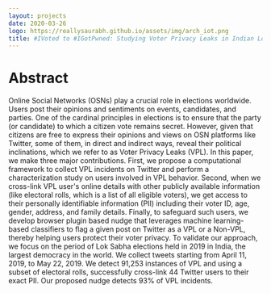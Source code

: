 ```yaml
---
layout: projects
date: 2020-03-26
logo: https://reallysaurabh.github.io/assets/img/arch_iot.png
title: #IVoted to #IGotPwned: Studying Voter Privacy Leaks in Indian Lok Sabha Elections on Twitter
---
```


# Abstract
  Online Social Networks (OSNs) play a crucial role in elections worldwide. Users post their opinions and sentiments on events, candidates, and parties. One of the cardinal principles in elections is to ensure that the party (or candidate) to which a citizen vote remains secret. However, given that citizens are free to express their opinions and views on OSN platforms like Twitter, some of them, in direct and indirect ways, reveal their political inclinations, which we refer to as Voter Privacy Leaks (VPL). In this paper, we make three major contributions. First, we propose a computational framework to collect VPL incidents on Twitter and perform a characterization study on users involved in VPL behavior. Second, when we cross-link VPL user's online details with other publicly available information (like electoral rolls, which is a list of all eligible voters), we get access to their personally identifiable information (PII) including their voter ID, age, gender, address, and family details. Finally, to safeguard such users, we develop browser plugin based nudge that leverages machine learning-based classifiers to flag a given post on Twitter as a VPL or a Non-VPL, thereby helping users protect their voter privacy. To validate our approach, we focus on the period of Lok Sabha elections held in 2019 in India, the largest democracy in the world. We collect tweets starting from April 11, 2019, to May 22, 2019. We detect 91,253 instances of VPL and using a subset of electoral rolls, successfully cross-link 44 Twitter users to their exact PII. Our proposed nudge detects 93\% of VPL incidents.  

